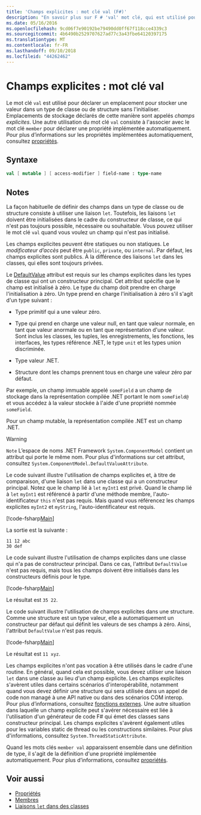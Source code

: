 ```yaml
---
title: 'Champs explicites : mot clé val (F#)'
description: "En savoir plus sur F # 'val' mot clé, qui est utilisé pour déclarer un emplacement pour stocker une valeur dans un type classe ou structure sans initialiser le type."
ms.date: 05/16/2016
ms.openlocfilehash: 9cd06f7e90192be79490dd0ff67f118cce4339c3
ms.sourcegitcommit: 4b6490b2529707627ad77c3a43fbe64120397175
ms.translationtype: MT
ms.contentlocale: fr-FR
ms.lasthandoff: 09/10/2018
ms.locfileid: "44262462"
---
```

# <a name="explicit-fields-the-val-keyword"></a>Champs explicites : mot clé val

Le mot clé `val` est utilisé pour déclarer un emplacement pour stocker une valeur dans un type de classe ou de structure sans l'initialiser. Emplacements de stockage déclarés de cette manière sont appelés *champs explicites*. Une autre utilisation du mot clé `val` consiste à l'associer avec le mot clé `member` pour déclarer une propriété implémentée automatiquement. Pour plus d’informations sur les propriétés implémentées automatiquement, consultez [propriétés](properties.md).

## <a name="syntax"></a>Syntaxe

```fsharp
val [ mutable ] [ access-modifier ] field-name : type-name
```

## <a name="remarks"></a>Notes

La façon habituelle de définir des champs dans un type de classe ou de structure consiste à utiliser une liaison `let`. Toutefois, les liaisons `let` doivent être initialisées dans le cadre du constructeur de classe, ce qui n'est pas toujours possible, nécessaire ou souhaitable. Vous pouvez utiliser le mot clé `val` quand vous voulez un champ qui n'est pas initialisé.

Les champs explicites peuvent être statiques ou non statiques. Le *modificateur d’accès* peut être `public`, `private`, ou `internal`. Par défaut, les champs explicites sont publics. À la différence des liaisons `let` dans les classes, qui elles sont toujours privées.

Le [DefaultValue](https://msdn.microsoft.com/library/a3a3307b-8c05-441e-b109-245511614d58) attribut est requis sur les champs explicites dans les types de classe qui ont un constructeur principal. Cet attribut spécifie que le champ est initialisé à zéro. Le type du champ doit prendre en charge l'initialisation à zéro. Un type prend en charge l'initialisation à zéro s'il s'agit d'un type suivant :

- Type primitif qui a une valeur zéro.

- Type qui prend en charge une valeur null, en tant que valeur normale, en tant que valeur anormale ou en tant que représentation d'une valeur. Sont inclus les classes, les tuples, les enregistrements, les fonctions, les interfaces, les types référence .NET, le type `unit` et les types union discriminée.

- Type valeur .NET.

- Structure dont les champs prennent tous en charge une valeur zéro par défaut.

Par exemple, un champ immuable appelé `someField` a un champ de stockage dans la représentation compilée .NET portant le nom `someField@` et vous accédez à la valeur stockée à l'aide d'une propriété nommée `someField`.

Pour un champ mutable, la représentation compilée .NET est un champ .NET.

>[!WARNING]
`Note` L’espace de noms .NET Framework `System.ComponentModel` contient un attribut qui porte le même nom. Pour plus d'informations sur cet attribut, consultez `System.ComponentModel.DefaultValueAttribute`.

Le code suivant illustre l'utilisation de champs explicites et, à titre de comparaison, d'une liaison `let` dans une classe qui a un constructeur principal. Notez que le champ lié à `let` `myInt1` est privé. Quand le champ lié à `let` `myInt1` est référencé à partir d'une méthode membre, l'auto-identificateur `this` n'est pas requis. Mais quand vous référencez les champs explicites `myInt2` et `myString`, l'auto-identificateur est requis.

[!code-fsharp[Main](../../../../samples/snippets/fsharp/lang-ref-2/snippet6701.fs)]

La sortie est la suivante :

```
11 12 abc
30 def
```

Le code suivant illustre l'utilisation de champs explicites dans une classe qui n'a pas de constructeur principal. Dans ce cas, l'attribut `DefaultValue` n'est pas requis, mais tous les champs doivent être initialisés dans les constructeurs définis pour le type.

[!code-fsharp[Main](../../../../samples/snippets/fsharp/lang-ref-2/snippet6702.fs)]

Le résultat est `35 22`.

Le code suivant illustre l'utilisation de champs explicites dans une structure. Comme une structure est un type valeur, elle a automatiquement un constructeur par défaut qui définit les valeurs de ses champs à zéro. Ainsi, l'attribut `DefaultValue` n'est pas requis.

[!code-fsharp[Main](../../../../samples/snippets/fsharp/lang-ref-2/snippet6703.fs)]

Le résultat est `11 xyz`.

Les champs explicites n'ont pas vocation à être utilisés dans le cadre d'une routine. En général, quand cela est possible, vous devez utiliser une liaison `let` dans une classe au lieu d'un champ explicite. Les champs explicites s'avèrent utiles dans certains scénarios d'interopérabilité, notamment quand vous devez définir une structure qui sera utilisée dans un appel de code non managé à une API native ou dans des scénarios COM interop. Pour plus d’informations, consultez [fonctions externes](../functions/external-functions.md). Une autre situation dans laquelle un champ explicite peut s'avérer nécessaire est liée à l'utilisation d'un générateur de code F# qui émet des classes sans constructeur principal. Les champs explicites s'avèrent également utiles pour les variables static de thread ou les constructions similaires. Pour plus d'informations, consultez `System.ThreadStaticAttribute`.

Quand les mots clés `member val` apparaissent ensemble dans une définition de type, il s'agit de la définition d'une propriété implémentée automatiquement. Pour plus d’informations, consultez [propriétés](properties.md).

## <a name="see-also"></a>Voir aussi

- [Propriétés](properties.md)
- [Membres](index.md)
- [Liaisons `let` dans des classes](let-bindings-in-classes.md)
